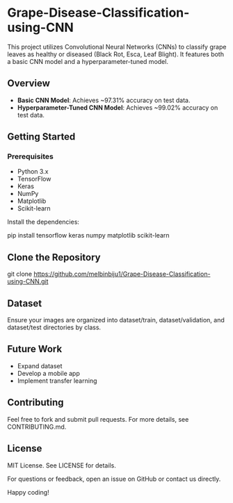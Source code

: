 # Grape-Disease-Classification-using-CNN

This project utilizes Convolutional Neural Networks (CNNs) to classify grape leaves as healthy or diseased (Black Rot, Esca, Leaf Blight). It features both a basic CNN model and a hyperparameter-tuned model.

## Overview

- **Basic CNN Model**: Achieves ~97.31% accuracy on test data.
- **Hyperparameter-Tuned CNN Model**: Achieves ~99.02% accuracy on test data.

## Getting Started

### Prerequisites

- Python 3.x
- TensorFlow
- Keras
- NumPy
- Matplotlib
- Scikit-learn

Install the dependencies:

pip install tensorflow keras numpy matplotlib scikit-learn

## Clone the Repository
git clone https://github.com/melbinbiju1/Grape-Disease-Classification-using-CNN.git

## Dataset
Ensure your images are organized into dataset/train, dataset/validation, and dataset/test directories by class.

## Future Work
 - Expand dataset
 - Develop a mobile app
 - Implement transfer learning

## Contributing
Feel free to fork and submit pull requests. For more details, see CONTRIBUTING.md.

## License
MIT License. See LICENSE for details.

For questions or feedback, open an issue on GitHub or contact us directly.

Happy coding!
